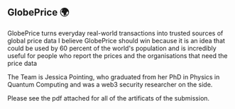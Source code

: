 ## GlobePrice 🌍

GlobePrice turns everyday real-world transactions into trusted sources of global price data
I believe GlobePrice should win because it is an idea that could be used by 60 percent of the world's population and is incredibly useful for people who report the prices and the organisations that need the price data

The Team is Jessica Pointing, who graduated from her PhD in Physics in Quantum Computing and was a web3 security researcher on the side.

Please see the pdf attached for all of the artificats of the submission.

<!--
**globeprice/globeprice** is a ✨ _special_ ✨ repository because its `README.md` (this file) appears on your GitHub profile.

Here are some ideas to get you started:

- 🔭 I’m currently working on ...
- 🌱 I’m currently learning ...
- 👯 I’m looking to collaborate on ...
- 🤔 I’m looking for help with ...
- 💬 Ask me about ...
- 📫 How to reach me: ...
- 😄 Pronouns: ...
- ⚡ Fun fact: ...
-->
